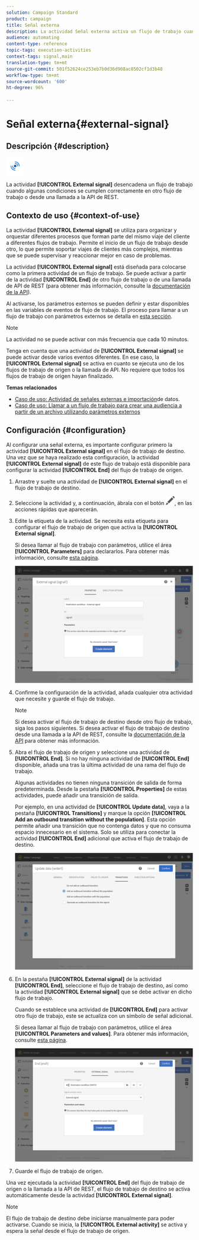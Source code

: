 ```yaml
---
solution: Campaign Standard
product: campaign
title: Señal externa
description: La actividad Señal externa activa un flujo de trabajo cuando se cumplen correctamente algunas condiciones en otro flujo de trabajo.
audience: automating
content-type: reference
topic-tags: execution-activities
context-tags: signal,main
translation-type: tm+mt
source-git-commit: 501f52624ce253eb7b0d36d908ac8502cf1d3b48
workflow-type: tm+mt
source-wordcount: '600'
ht-degree: 96%

---
```



# Señal externa{#external-signal}

## Descripción {#description}

![](assets/signal.png)

La actividad **[!UICONTROL External signal]** desencadena un flujo de trabajo cuando algunas condiciones se cumplen correctamente en otro flujo de trabajo o desde una llamada a la API de REST.

## Contexto de uso {#context-of-use}

La actividad **[!UICONTROL External signal]** se utiliza para organizar y orquestar diferentes procesos que forman parte del mismo viaje del cliente a diferentes flujos de trabajo. Permite el inicio de un flujo de trabajo desde otro, lo que permite soportar viajes de clientes más complejos, mientras que se puede supervisar y reaccionar mejor en caso de problemas.

La actividad **[!UICONTROL External signal]** está diseñada para colocarse como la primera actividad de un flujo de trabajo. Se puede activar a partir de la actividad **[!UICONTROL End]** de otro flujo de trabajo o de una llamada de API de REST (para obtener más información, consulte la [documentación de la API](../../api/using/triggering-a-signal-activity.md)).

Al activarse, los parámetros externos se pueden definir y estar disponibles en las variables de eventos de flujo de trabajo. El proceso para llamar a un flujo de trabajo con parámetros externos se detalla en [esta sección](../../automating/using/calling-a-workflow-with-external-parameters.md).

>[!NOTE]
>
>La actividad no se puede activar con más frecuencia que cada 10 minutos.

Tenga en cuenta que una actividad de **[!UICONTROL External signal]** se puede activar desde varios eventos diferentes. En ese caso, la **[!UICONTROL External signal]** se activa en cuanto se ejecuta uno de los flujos de trabajo de origen o la llamada de API. No requiere que todos los flujos de trabajo de origen hayan finalizado.

**Temas relacionados**

* [Caso de uso: Actividad de señales externas e importación](../../automating/using/external-signal-data-import.md)de datos.
* [Caso de uso: Llamar a un flujo de trabajo para crear una audiencia a partir de un archivo utilizando parámetros externos](../../automating/using/use-case-calling-workflow.md)

## Configuración {#configuration}

Al configurar una señal externa, es importante configurar primero la actividad **[!UICONTROL External signal]** en el flujo de trabajo de destino. Una vez que se haya realizado esta configuración, la actividad **[!UICONTROL External signal]** de este flujo de trabajo está disponible para configurar la actividad **[!UICONTROL End]** del flujo de trabajo de origen.

1. Arrastre y suelte una actividad de **[!UICONTROL External signal]** en el flujo de trabajo de destino.
1. Seleccione la actividad y, a continuación, ábrala con el botón ![](assets/edit_darkgrey-24px.png), en las acciones rápidas que aparecerán.
1. Edite la etiqueta de la actividad. Se necesita esta etiqueta para configurar el flujo de trabajo de origen que activa la **[!UICONTROL External signal]**.

   Si desea llamar al flujo de trabajo con parámetros, utilice el área **[!UICONTROL Parameters]** para declararlos. Para obtener más información, consulte [esta página](../../automating/using/declaring-parameters-external-signal.md).

   ![](assets/external_signal_configuration.png)

1. Confirme la configuración de la actividad, añada cualquier otra actividad que necesite y guarde el flujo de trabajo.

   >[!NOTE]
   >
   >Si desea activar el flujo de trabajo de destino desde otro flujo de trabajo, siga los pasos siguientes. Si desea activar el flujo de trabajo de destino desde una llamada a la API de REST, consulte la [documentación de la API](../../api/using/triggering-a-signal-activity.md) para obtener más información.

1. Abra el flujo de trabajo de origen y seleccione una actividad de **[!UICONTROL End]**. Si no hay ninguna actividad de **[!UICONTROL End]** disponible, añada una tras la última actividad de una rama del flujo de trabajo.

   Algunas actividades no tienen ninguna transición de salida de forma predeterminada. Desde la pestaña **[!UICONTROL Properties]** de estas actividades, puede añadir una transición de salida.

   Por ejemplo, en una actividad de **[!UICONTROL Update data]**, vaya a la pestaña **[!UICONTROL Transitions]** y marque la opción **[!UICONTROL Add an outbound transition without the population]**. Esta opción permite añadir una transición que no contenga datos y que no consuma espacio innecesario en el sistema. Solo se utiliza para conectar la actividad **[!UICONTROL End]** adicional que activa el flujo de trabajo de destino.

   ![](assets/external_signal_empty_transition.png)

1. En la pestaña **[!UICONTROL External signal]** de la actividad **[!UICONTROL End]**, seleccione el flujo de trabajo de destino, así como la actividad **[!UICONTROL External signal]** que se debe activar en dicho flujo de trabajo.

   Cuando se establece una actividad de **[!UICONTROL End]** para activar otro flujo de trabajo, este se actualiza con un símbolo de señal adicional.

   Si desea llamar al flujo de trabajo con parámetros, utilice el área **[!UICONTROL Parameters and values]**. Para obtener más información, consulte [esta página](../../automating/using/defining-parameters-calling-workflow.md).

   ![](assets/external_signal_end.png)

1. Guarde el flujo de trabajo de origen.

Una vez ejecutada la actividad **[!UICONTROL End]** del flujo de trabajo de origen o la llamada a la API de REST, el flujo de trabajo de destino se activa automáticamente desde la actividad **[!UICONTROL External signal]**.

>[!NOTE]
>
>El flujo de trabajo de destino debe iniciarse manualmente para poder activarse. Cuando se inicia, la **[!UICONTROL External activity]** se activa y espera la señal desde el flujo de trabajo de origen.

